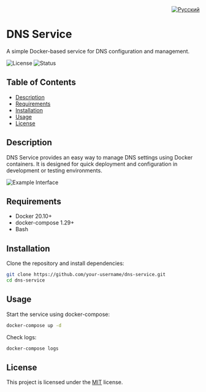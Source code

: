 <p align="right">
  <a href="README.ru.md"><img src="https://img.shields.io/badge/Русский-red?style=for-the-badge&logo=github" alt="Русский"></a>
</p>

# DNS Service

A simple Docker-based service for DNS configuration and management.

![License](https://img.shields.io/badge/license-MIT-blue)
![Status](https://img.shields.io/badge/status-active-brightgreen)

## Table of Contents

- [Description](#description)
- [Requirements](#requirements)
- [Installation](#installation)
- [Usage](#usage)
- [License](#license)

## Description

DNS Service provides an easy way to manage DNS settings using Docker containers. It is designed for quick deployment and configuration in development or testing environments.

![Example Interface](screenshot.png)

## Requirements

- Docker 20.10+
- docker-compose 1.29+
- Bash

## Installation

Clone the repository and install dependencies:

```bash
git clone https://github.com/your-username/dns-service.git
cd dns-service
```

## Usage

Start the service using docker-compose:

```bash
docker-compose up -d
```

Check logs:

```bash
docker-compose logs
```

## License

This project is licensed under the [MIT](LICENSE) license.